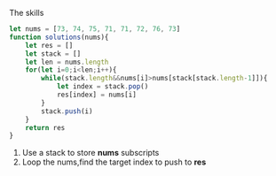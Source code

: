 The skills
``` js
let nums = [73, 74, 75, 71, 71, 72, 76, 73]
function solutions(nums){
    let res = []
    let stack = []
    let len = nums.length
    for(let i=0;i<len;i++){
        while(stack.length&&nums[i]>nums[stack[stack.length-1]]){
            let index = stack.pop()
            res[index] = nums[i]   
        }
        stack.push(i)
    }
    return res
}
```

1. Use a stack to store **nums** subscripts
2. Loop the nums,find the target index to push to **res**